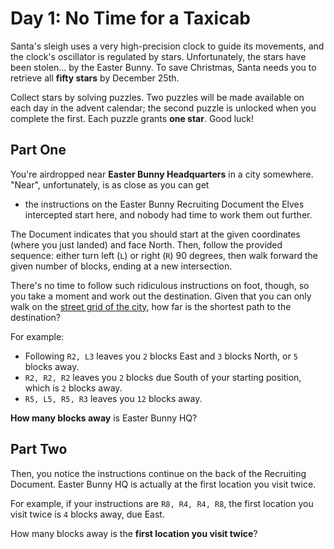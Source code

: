 # Day 1: No Time for a Taxicab

Santa's sleigh uses a very high-precision clock to guide its movements, and the clock's oscillator is regulated by stars.
Unfortunately, the stars have been stolen... by the Easter Bunny. To save Christmas, Santa needs you to retrieve all
**fifty stars** by December 25th.

Collect stars by solving puzzles. Two puzzles will be made available on each day in the advent calendar; the second puzzle
is unlocked when you complete the first. Each puzzle grants **one star**. Good luck!

## Part One

You're airdropped near **Easter Bunny Headquarters** in a city somewhere. "Near", unfortunately, is as close as you can get
- the instructions on the Easter Bunny Recruiting Document the Elves intercepted start here, and nobody had time to work
them out further.

The Document indicates that you should start at the given coordinates (where you just landed) and face North. Then, follow
the provided sequence: either turn left (`L`) or right (`R`) 90 degrees, then walk forward the given number of blocks,
ending at a new intersection.

There's no time to follow such ridiculous instructions on foot, though, so you take a moment and work out the destination.
Given that you can only walk on the [street grid of the city](https://en.wikipedia.org/wiki/Taxicab_geometry), how far is
the shortest path to the destination?

For example:

* Following `R2, L3` leaves you `2` blocks East and `3` blocks North, or `5` blocks away.
* `R2, R2, R2` leaves you `2` blocks due South of your starting position, which is `2` blocks away.
* `R5, L5, R5, R3` leaves you `12` blocks away.

**How many blocks away** is Easter Bunny HQ?

## Part Two

Then, you notice the instructions continue on the back of the Recruiting Document. Easter Bunny HQ is actually at the
first location you visit twice.

For example, if your instructions are `R8, R4, R4, R8`, the first location you visit twice is `4` blocks away, due East.

How many blocks away is the **first location you visit twice**?

